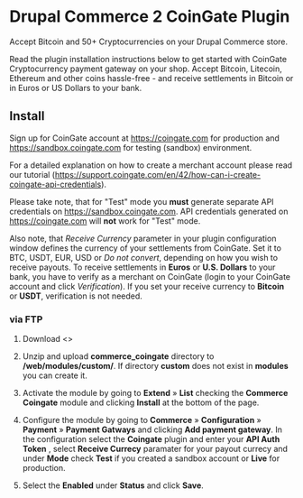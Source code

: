 # Drupal Commerce 2 CoinGate Plugin 

Accept Bitcoin and 50+ Cryptocurrencies on your Drupal Commerce store.

Read the plugin installation instructions below to get started with CoinGate Cryptocurrency payment gateway on your shop. Accept Bitcoin, Litecoin, Ethereum and other coins hassle-free - and receive settlements in Bitcoin or in Euros or US Dollars to your bank.

## Install

Sign up for CoinGate account at <https://coingate.com> for production and <https://sandbox.coingate.com> for testing (sandbox) environment.

For a detailed explanation on how to create a merchant account please read our tutorial (https://support.coingate.com/en/42/how-can-i-create-coingate-api-credentials).

Please take note, that for "Test" mode you **must** generate separate API credentials on <https://sandbox.coingate.com>. API credentials generated on <https://coingate.com> will **not** work for "Test" mode.

Also note, that *Receive Currency* parameter in your plugin configuration window defines the currency of your settlements from CoinGate. Set it to BTC, USDT, EUR, USD or *Do not convert*, depending on how you wish to receive payouts. To receive settlements in **Euros** or **U.S. Dollars** to your bank, you have to verify as a merchant on CoinGate (login to your CoinGate account and click *Verification*). If you set your receive currency to **Bitcoin** or **USDT**, verification is not needed.

### via FTP 

1. Download <>

2. Unzip and upload **commerce_coingate** directory to **/web/modules/custom/**. If directory **custom** does not exist in **modules** you can create it.

3. Activate the module by going to **Extend** » **List** checking the  **Commerce Coingate** module and clicking **Install** at the bottom of the page.

4. Configure the module by going to **Commerce** » **Configuration** » **Payment** » **Payment Gatways** and clicking **Add payment gateway**. In the configuration select the **Coingate** plugin and enter your **API Auth Token** , select **Receive Currecy** paramater for your payout currecy and under **Mode** check **Test** if you created a sandbox account or **Live** for production.

5. Select the **Enabled** under **Status** and click **Save**.
